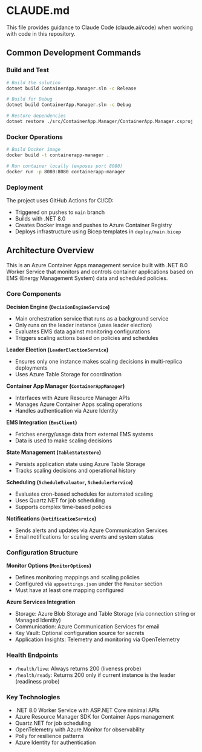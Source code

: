 # CLAUDE.md

This file provides guidance to Claude Code (claude.ai/code) when working with code in this repository.

## Common Development Commands

### Build and Test
```bash
# Build the solution
dotnet build ContainerApp.Manager.sln -c Release

# Build for Debug
dotnet build ContainerApp.Manager.sln -c Debug

# Restore dependencies
dotnet restore ./src/ContainerApp.Manager/ContainerApp.Manager.csproj
```

### Docker Operations
```bash
# Build Docker image
docker build -t containerapp-manager .

# Run container locally (exposes port 8080)
docker run -p 8080:8080 containerapp-manager
```

### Deployment
The project uses GitHub Actions for CI/CD:
- Triggered on pushes to `main` branch
- Builds with .NET 8.0
- Creates Docker image and pushes to Azure Container Registry
- Deploys infrastructure using Bicep templates in `deploy/main.bicep`

## Architecture Overview

This is an Azure Container Apps management service built with .NET 8.0 Worker Service that monitors and controls container applications based on EMS (Energy Management System) data and scheduled policies.

### Core Components

**Decision Engine (`DecisionEngineService`)**
- Main orchestration service that runs as a background service
- Only runs on the leader instance (uses leader election)
- Evaluates EMS data against monitoring configurations
- Triggers scaling actions based on policies and schedules

**Leader Election (`LeaderElectionService`)**
- Ensures only one instance makes scaling decisions in multi-replica deployments
- Uses Azure Table Storage for coordination

**Container App Manager (`ContainerAppManager`)**
- Interfaces with Azure Resource Manager APIs
- Manages Azure Container Apps scaling operations
- Handles authentication via Azure Identity

**EMS Integration (`EmsClient`)**
- Fetches energy/usage data from external EMS systems
- Data is used to make scaling decisions

**State Management (`TableStateStore`)**
- Persists application state using Azure Table Storage
- Tracks scaling decisions and operational history

**Scheduling (`ScheduleEvaluator`, `SchedulerService`)**
- Evaluates cron-based schedules for automated scaling
- Uses Quartz.NET for job scheduling
- Supports complex time-based policies

**Notifications (`NotificationService`)**
- Sends alerts and updates via Azure Communication Services
- Email notifications for scaling events and system status

### Configuration Structure

**Monitor Options (`MonitorOptions`)**
- Defines monitoring mappings and scaling policies
- Configured via `appsettings.json` under the `Monitor` section
- Must have at least one mapping configured

**Azure Services Integration**
- Storage: Azure Blob Storage and Table Storage (via connection string or Managed Identity)
- Communication: Azure Communication Services for email
- Key Vault: Optional configuration source for secrets
- Application Insights: Telemetry and monitoring via OpenTelemetry

### Health Endpoints
- `/health/live`: Always returns 200 (liveness probe)
- `/health/ready`: Returns 200 only if current instance is the leader (readiness probe)

### Key Technologies
- .NET 8.0 Worker Service with ASP.NET Core minimal APIs
- Azure Resource Manager SDK for Container Apps management
- Quartz.NET for job scheduling
- OpenTelemetry with Azure Monitor for observability
- Polly for resilience patterns
- Azure Identity for authentication